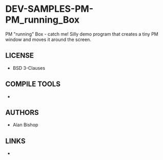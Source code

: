 # DEV-SAMPLES-PM-PM_running_Box
PM "running" Box - catch me! Silly demo program that creates a tiny PM window and moves it around the screen.

## LICENSE
* BSD 3-Clauses

## COMPILE TOOLS
* 
 
## AUTHORS
* Alan Bishop

## LINKS
* 
